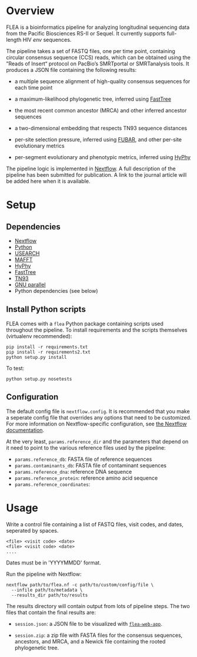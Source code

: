 Overview
========

FLEA is a bioinformatics pipeline for analyzing longitudinal
sequencing data from the Pacific Biosciences RS-II or Sequel. It
currently supports full-length HIV *env* sequences.

The pipeline takes a set of FASTQ files, one per time point,
containing circular consensus sequence (CCS) reads, which can be
obtained using the ”Reads of Insert“ protocol on PacBio’s SMRTportal
or SMRTanalysis tools. It produces a JSON file containing the
following results:

- a multiple sequence alignment of high-quality consensus sequences
  for each time point

- a maximum-likelihood phylogenetic tree, inferred using
  [FastTree](http://www.microbesonline.org/fasttree/)

- the most recent common ancestor (MRCA) and other inferred ancestor
  sequences

- a two-dimensional embedding that respects TN93 sequence distances

- per-site selection pressure, inferred using
  [FUBAR](https://veg.github.io/hyphy-site/methods/selection-methods/),
  and other per-site evolutionary metrics

- per-segment evolutionary and phenotypic metrics, inferred using
  [HyPhy](http://www.hyphy.org/)

The pipeline logic is implemented in
[Nextflow](https://www.nextflow.io/). A full description of the
pipeline has been submitted for publication. A link to the journal
article will be added here when it is available.

Setup
=====

Dependencies
------------
- [Nextflow](https://www.nextflow.io/)
- [Python](https://www.python.org/)
- [USEARCH](https://www.drive5.com/usearch/)
- [MAFFT](https://mafft.cbrc.jp/alignment/software/)
- [HyPhy](http://www.hyphy.org/)
- [FastTree](http://www.microbesonline.org/fasttree/)
- [TN93](https://github.com/veg/tn93)
- [GNU parallel](https://www.gnu.org/software/parallel/)
- Python dependencies (see below)

Install Python scripts
----------------------

FLEA comes with a `flea` Python package containing scripts used
throughout the pipeline. To install requirements and the scripts
themselves (virtualenv recommended):

    pip install -r requirements.txt
    pip install -r requirements2.txt
    python setup.py install

To test:

    python setup.py nosetests


Configuration
-------------

The default config file is `nextflow.config`. It is recommended that
you make a seperate config file that overrides any options that need
to be customized. For more information on Nextflow-specific
configuration, see [the Nextflow
documentation](https://www.nextflow.io/docs/latest/config.html).

At the very least, `params.reference_dir` and the parameters that
depend on it need to point to the various reference files used by the
pipeline:

- `params.reference_db`: FASTA file of reference sequences
- `params.contaminants_db`: FASTA file of contaminant sequences
- `params.reference_dna`: reference DNA sequence
- `params.reference_protein`: reference amino acid sequence
- `params.reference_coordinates`: 


Usage
=====

Write a control file containing a list of FASTQ files, visit codes,
and dates, seperated by spaces.

    <file> <visit code> <date>
    <file> <visit code> <date>
    ....

Dates must be in 'YYYYMMDD' format.

Run the pipeline with Nextflow:

    nextflow path/to/flea.nf -c path/to/custom/config/file \
      --infile path/to/metadata \
      --results_dir path/to/results

The results directory will contain output from lots of pipeline
steps. The two files that contain the final results are:

- `session.json`: a JSON file to be visualized with
  [`flea-web-app`](https://github.com/veg/flea-web-app).

- `session.zip`: a zip file with FASTA files for the consensus
  sequences, ancestors, and MRCA, and a Newick file containing the
  rooted phylogenetic tree.
